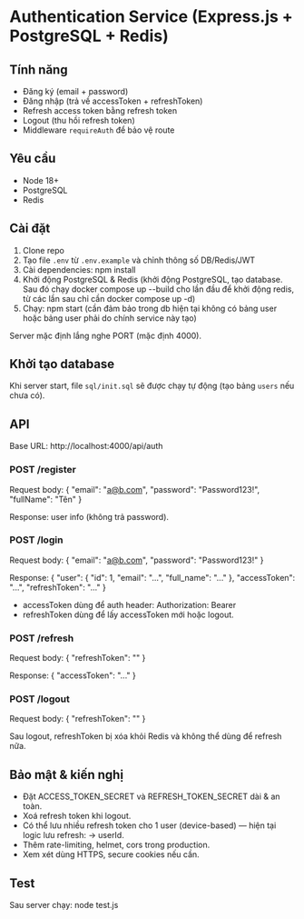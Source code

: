# Authentication Service (Express.js + PostgreSQL + Redis)

## Tính năng

-   Đăng ký (email + password)
-   Đăng nhập (trả về accessToken + refreshToken)
-   Refresh access token bằng refresh token
-   Logout (thu hồi refresh token)
-   Middleware `requireAuth` để bảo vệ route

## Yêu cầu

-   Node 18+
-   PostgreSQL
-   Redis

## Cài đặt

1. Clone repo
2. Tạo file `.env` từ `.env.example` và chỉnh thông số DB/Redis/JWT
3. Cài dependencies:
   npm install
4. Khởi động PostgreSQL & Redis (khởi động PostgreSQL, tạo database. Sau đó chạy docker compose up --build cho lần đầu để khởi động redis, từ các lần sau chỉ cần docker compose up -d)
5. Chạy:
   npm start (cần đảm bảo trong db hiện tại không có bảng user hoặc bảng user phải do chính service này tạo)

Server mặc định lắng nghe PORT (mặc định 4000).

## Khởi tạo database

Khi server start, file `sql/init.sql` sẽ được chạy tự động (tạo bảng `users` nếu chưa có).

## API

Base URL: http://localhost:4000/api/auth

### POST /register

Request body:
{
"email": "a@b.com",
"password": "Password123!",
"fullName": "Tên"
}

Response: user info (không trả password).

### POST /login

Request body:
{
"email": "a@b.com",
"password": "Password123!"
}

Response:
{
"user": { "id": 1, "email": "...", "full_name": "..." },
"accessToken": "...",
"refreshToken": "..."
}

-   accessToken dùng để auth header: Authorization: Bearer <accessToken>
-   refreshToken dùng để lấy accessToken mới hoặc logout.

### POST /refresh

Request body:
{
"refreshToken": "<token>"
}

Response:
{
"accessToken": "..."
}

### POST /logout

Request body:
{
"refreshToken": "<token>"
}

Sau logout, refreshToken bị xóa khỏi Redis và không thể dùng để refresh nữa.

## Bảo mật & kiến nghị

-   Đặt ACCESS_TOKEN_SECRET và REFRESH_TOKEN_SECRET dài & an toàn.
-   Xoá refresh token khi logout.
-   Có thể lưu nhiều refresh token cho 1 user (device-based) — hiện tại logic lưu refresh:<token> -> userId.
-   Thêm rate-limiting, helmet, cors trong production.
-   Xem xét dùng HTTPS, secure cookies nếu cần.

## Test

Sau server chạy:
node test.js
